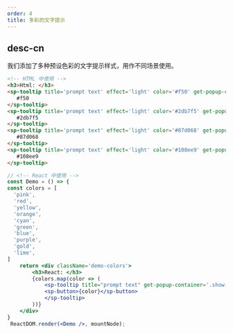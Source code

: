 ```yaml
---
order: 4
title: 多彩的文字提示
---
```

## desc-cn

我们添加了多种预设色彩的文字提示样式，用作不同场景使用。

```html
<!-- HTML 中使用 -->
<h3>Html: </h3>
<sp-tooltip title='prompt text' effect='light' color='#f50' get-popup-container='.show-components'>
   #f50
</sp-tooltip>
<sp-tooltip title='prompt text' effect='light' color='#2db7f5' get-popup-container='.show-components'>
   #2db7f5
</sp-tooltip>
<sp-tooltip title='prompt text' effect='light' color='#87d068' get-popup-container='.show-components'>
   #87d068
</sp-tooltip>
<sp-tooltip title='prompt text' effect='light' color='#108ee9' get-popup-container='.show-components'>
   #108ee9
</sp-tooltip>
```


```jsx
// <!-- React 中使用 -->
const Demo = () => {
const colors = [
  'pink',
  'red',
  'yellow',
  'orange',
  'cyan',
  'green',
  'blue',
  'purple',
  'gold',
  'lime',
]
    return <div className='demo-colors'>
        <h3>React: </h3>
        {colors.map(color => (
            <sp-tooltip title="prompt text" get-popup-container='.show-components' color={color} key={color}>
            <sp-button>{color}</sp-button>
            </sp-tooltip>
        ))} 
    </div>
}
 ReactDOM.render(<Demo />, mountNode);
```

<style>
    .demo-colors {
        width: 700px;
    }
    .demo-colors sp-button {
        margin: 5px !important;
    }
</style>